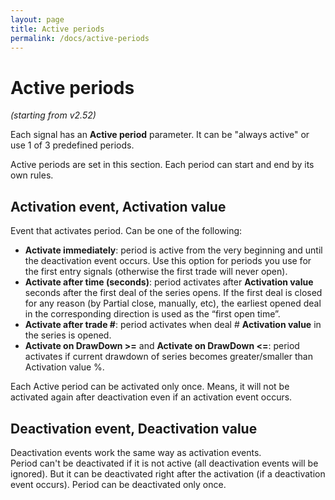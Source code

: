 ```yaml
---
layout: page
title: Active periods
permalink: /docs/active-periods
---
```


# Active periods

*(starting from v2.52)*

Each signal has an **Active period** parameter. It can be "always active" or use 1 of 3 predefined periods.

Active periods are set in this section. Each period can start and end by its own rules.


## Activation event, Activation value

Event that activates period. Can be one of the following:<br/>
* **Activate immediately**: period is active from the very beginning and until the deactivation event occurs. Use this option for periods you use for the first entry signals (otherwise the first trade will never open).<br/>
* **Activate after time (seconds)**: period activates after **Activation value** seconds after the first deal of the series opens. If the first deal is closed for any reason (by Partial close, manually, etc), the earliest opened deal in the corresponding direction is used as the “first open time”.<br/>
* **Activate after trade #**: period activates when deal # **Activation value** in the series is opened.<br/>
* **Activate on DrawDown >=** and **Activate on DrawDown <=**: period activates if current drawdown of series becomes greater/smaller than Activation value %.<br/>

Each Active period can be activated only once. Means, it will not be activated again after deactivation even if an activation event occurs.

## Deactivation event, Deactivation value

Deactivation events work the same way as activation events.<br/>
Period can't be deactivated if it is not active (all deactivation events will be ignored). But it can be deactivated right after the activation (if a deactivation event occurs). Period can be deactivated only once.
